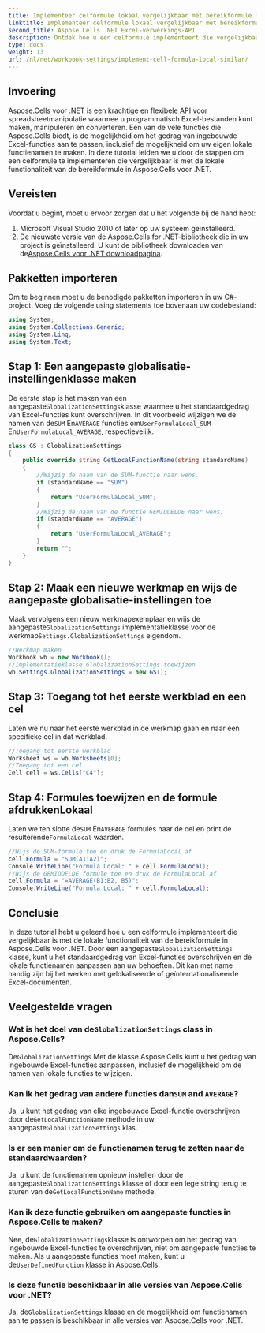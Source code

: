 ```yaml
---
title: Implementeer celformule lokaal vergelijkbaar met bereikformule lokaal
linktitle: Implementeer celformule lokaal vergelijkbaar met bereikformule lokaal
second_title: Aspose.Cells .NET Excel-verwerkings-API
description: Ontdek hoe u een celformule implementeert die vergelijkbaar is met de bereikformule lokale functionaliteit in Aspose.Cells voor .NET. Leer hoe u ingebouwde Excel-functienamen aanpast en meer.
type: docs
weight: 13
url: /nl/net/workbook-settings/implement-cell-formula-local-similar/
---
```

## Invoering
Aspose.Cells voor .NET is een krachtige en flexibele API voor spreadsheetmanipulatie waarmee u programmatisch Excel-bestanden kunt maken, manipuleren en converteren. Een van de vele functies die Aspose.Cells biedt, is de mogelijkheid om het gedrag van ingebouwde Excel-functies aan te passen, inclusief de mogelijkheid om uw eigen lokale functienamen te maken. In deze tutorial leiden we u door de stappen om een celformule te implementeren die vergelijkbaar is met de lokale functionaliteit van de bereikformule in Aspose.Cells voor .NET.
## Vereisten
Voordat u begint, moet u ervoor zorgen dat u het volgende bij de hand hebt:
1. Microsoft Visual Studio 2010 of later op uw systeem geïnstalleerd.
2.  De nieuwste versie van de Aspose.Cells for .NET-bibliotheek die in uw project is geïnstalleerd. U kunt de bibliotheek downloaden van de[Aspose.Cells voor .NET downloadpagina](https://releases.aspose.com/cells/net/).
## Pakketten importeren
Om te beginnen moet u de benodigde pakketten importeren in uw C#-project. Voeg de volgende using statements toe bovenaan uw codebestand:
```csharp
using System;
using System.Collections.Generic;
using System.Linq;
using System.Text;
```
## Stap 1: Een aangepaste globalisatie-instellingenklasse maken
 De eerste stap is het maken van een aangepaste`GlobalizationSettings`klasse waarmee u het standaardgedrag van Excel-functies kunt overschrijven. In dit voorbeeld wijzigen we de namen van de`SUM` En`AVERAGE` functies om`UserFormulaLocal_SUM` En`UserFormulaLocal_AVERAGE`, respectievelijk.
```csharp
class GS : GlobalizationSettings
{
    public override string GetLocalFunctionName(string standardName)
    {
        //Wijzig de naam van de SUM-functie naar wens.
        if (standardName == "SUM")
        {
            return "UserFormulaLocal_SUM";
        }
        //Wijzig de naam van de functie GEMIDDELDE naar wens.
        if (standardName == "AVERAGE")
        {
            return "UserFormulaLocal_AVERAGE";
        }
        return "";
    }
}
```
## Stap 2: Maak een nieuwe werkmap en wijs de aangepaste globalisatie-instellingen toe
 Maak vervolgens een nieuw werkmapexemplaar en wijs de aangepaste`GlobalizationSettings` implementatieklasse voor de werkmap`Settings.GlobalizationSettings` eigendom.
```csharp
//Werkmap maken
Workbook wb = new Workbook();
//Implementatieklasse GlobalizationSettings toewijzen
wb.Settings.GlobalizationSettings = new GS();
```
## Stap 3: Toegang tot het eerste werkblad en een cel
Laten we nu naar het eerste werkblad in de werkmap gaan en naar een specifieke cel in dat werkblad.
```csharp
//Toegang tot eerste werkblad
Worksheet ws = wb.Worksheets[0];
//Toegang tot een cel
Cell cell = ws.Cells["C4"];
```
## Stap 4: Formules toewijzen en de formule afdrukkenLokaal
 Laten we ten slotte de`SUM` En`AVERAGE` formules naar de cel en print de resulterende`FormulaLocal` waarden.
```csharp
//Wijs de SUM-formule toe en druk de FormulaLocal af
cell.Formula = "SUM(A1:A2)";
Console.WriteLine("Formula Local: " + cell.FormulaLocal);
//Wijs de GEMIDDELDE formule toe en druk de FormulaLocal af
cell.Formula = "=AVERAGE(B1:B2, B5)";
Console.WriteLine("Formula Local: " + cell.FormulaLocal);
```
## Conclusie
In deze tutorial hebt u geleerd hoe u een celformule implementeert die vergelijkbaar is met de lokale functionaliteit van de bereikformule in Aspose.Cells voor .NET. Door een aangepaste`GlobalizationSettings` klasse, kunt u het standaardgedrag van Excel-functies overschrijven en de lokale functienamen aanpassen aan uw behoeften. Dit kan met name handig zijn bij het werken met gelokaliseerde of geïnternationaliseerde Excel-documenten.
## Veelgestelde vragen
###  Wat is het doel van de`GlobalizationSettings` class in Aspose.Cells?
 De`GlobalizationSettings` Met de klasse Aspose.Cells kunt u het gedrag van ingebouwde Excel-functies aanpassen, inclusief de mogelijkheid om de namen van lokale functies te wijzigen.
###  Kan ik het gedrag van andere functies dan`SUM` and `AVERAGE`?
 Ja, u kunt het gedrag van elke ingebouwde Excel-functie overschrijven door de`GetLocalFunctionName` methode in uw aangepaste`GlobalizationSettings` klas.
### Is er een manier om de functienamen terug te zetten naar de standaardwaarden?
 Ja, u kunt de functienamen opnieuw instellen door de aangepaste`GlobalizationSettings` klasse of door een lege string terug te sturen van de`GetLocalFunctionName` methode.
### Kan ik deze functie gebruiken om aangepaste functies in Aspose.Cells te maken?
 Nee, de`GlobalizationSettings`klasse is ontworpen om het gedrag van ingebouwde Excel-functies te overschrijven, niet om aangepaste functies te maken. Als u aangepaste functies moet maken, kunt u de`UserDefinedFunction` klasse in Aspose.Cells.
### Is deze functie beschikbaar in alle versies van Aspose.Cells voor .NET?
 Ja, de`GlobalizationSettings` klasse en de mogelijkheid om functienamen aan te passen is beschikbaar in alle versies van Aspose.Cells voor .NET.
